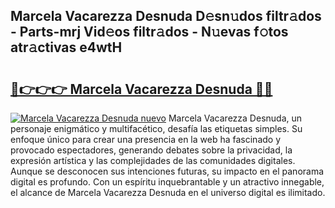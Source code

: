 ## Marcela Vacarezza Desnuda D𝚎sn𝚞dos filtr𝚊dos - Parts-mrj Vid𝚎os filtr𝚊dos - N𝚞evas f𝚘tos atr𝚊ctivas e4wtH

# <h2><a href="http://mb5ogio.tromn.icu/?c=Marcela+Vacarezza+Desnuda">🔗👉👉👉 Marcela Vacarezza Desnuda 🔗🔗</a></h2>

[![Marcela Vacarezza Desnuda nuevo](https://i.imgur.com/pEAQMta.gif)](http://mb5ogio.tromn.icu/?c=Marcela+Vacarezza+Desnuda)
Marcela Vacarezza Desnuda, un personaje enigmático y multifacético, desafía las etiquetas simples. Su enfoque único para crear una presencia en la web ha fascinado y provocado espectadores, generando debates sobre la privacidad, la expresión artística y las complejidades de las comunidades digitales. Aunque se desconocen sus intenciones futuras, su impacto en el panorama digital es profundo. Con un espíritu inquebrantable y un atractivo innegable, el alcance de Marcela Vacarezza Desnuda en el universo digital es ilimitado.
